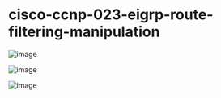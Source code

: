 # cisco-ccnp-023-eigrp-route-filtering-manipulation

![image](https://user-images.githubusercontent.com/59838627/164508100-e092c86d-5bad-4b22-bc33-a512bb48916a.png)

![image](https://user-images.githubusercontent.com/59838627/164508135-1bf2ad58-ed98-45bd-a8b9-927422684f97.png)

![image](https://user-images.githubusercontent.com/59838627/164508166-992eb869-d2e8-4cf5-a9ed-2140bb0c326b.png)
